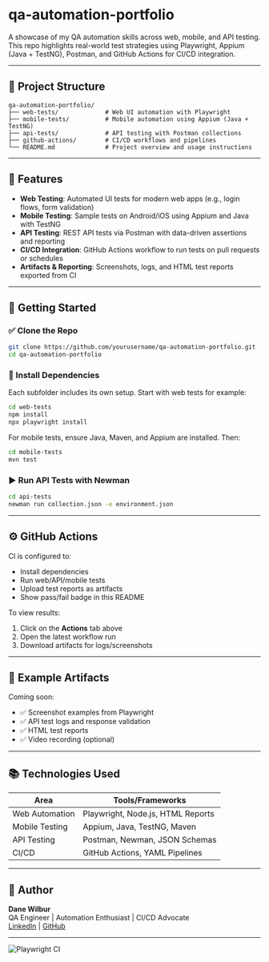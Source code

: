# qa-automation-portfolio

A showcase of my QA automation skills across web, mobile, and API testing. This repo highlights real-world test strategies using Playwright, Appium (Java + TestNG), Postman, and GitHub Actions for CI/CD integration.

---

## 📁 Project Structure

```
qa-automation-portfolio/
├── web-tests/             # Web UI automation with Playwright
├── mobile-tests/          # Mobile automation using Appium (Java + TestNG)
├── api-tests/             # API testing with Postman collections
├── github-actions/        # CI/CD workflows and pipelines
└── README.md              # Project overview and usage instructions
```

---

## 🧪 Features

- **Web Testing**: Automated UI tests for modern web apps (e.g., login flows, form validation)
- **Mobile Testing**: Sample tests on Android/iOS using Appium and Java with TestNG
- **API Testing**: REST API tests via Postman with data-driven assertions and reporting
- **CI/CD Integration**: GitHub Actions workflow to run tests on pull requests or schedules
- **Artifacts & Reporting**: Screenshots, logs, and HTML test reports exported from CI

---

## 🚀 Getting Started

### ✅ Clone the Repo

```bash
git clone https://github.com/yourusername/qa-automation-portfolio.git
cd qa-automation-portfolio
```

### 🔧 Install Dependencies

Each subfolder includes its own setup. Start with web tests for example:

```bash
cd web-tests
npm install
npx playwright install
```

For mobile tests, ensure Java, Maven, and Appium are installed. Then:

```bash
cd mobile-tests
mvn test
```

### ▶️ Run API Tests with Newman

```bash
cd api-tests
newman run collection.json -e environment.json
```

---

## ⚙️ GitHub Actions

CI is configured to:
- Install dependencies
- Run web/API/mobile tests
- Upload test reports as artifacts
- Show pass/fail badge in this README

To view results:
1. Click on the **Actions** tab above
2. Open the latest workflow run
3. Download artifacts for logs/screenshots

---

## 📸 Example Artifacts

Coming soon:
- ✅ Screenshot examples from Playwright
- ✅ API test logs and response validation
- ✅ HTML test reports
- ✅ Video recording (optional)

---

## 📚 Technologies Used

| Area           | Tools/Frameworks                     |
|----------------|--------------------------------------|
| Web Automation | Playwright, Node.js, HTML Reports    |
| Mobile Testing | Appium, Java, TestNG, Maven          |
| API Testing    | Postman, Newman, JSON Schemas        |
| CI/CD          | GitHub Actions, YAML Pipelines       |

---

## 🧠 Author

**Dane Wilbur**  
QA Engineer | Automation Enthusiast | CI/CD Advocate  
[LinkedIn](https://www.linkedin.com/in/dane-wilbur) | [GitHub](https://github.com/yourusername)

---

![Playwright CI](https://github.com/yourusername/qa-automation-portfolio/actions/workflows/playwright.yml/badge.svg)